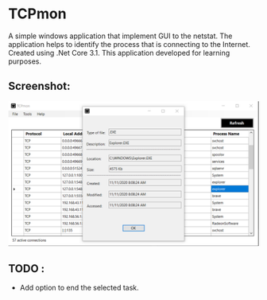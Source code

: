 # TCPmon
A simple windows application that implement GUI to the netstat. The application helps to identify the process that is connecting to the Internet. 
Created using .Net Core 3.1. This application developed for learning purposes.

## Screenshot:
![alt text](https://github.com/icebroke/TCPmon/blob/main/Resources/ProcProperties.png?raw=true)

## TODO :
- Add option to end the selected task.
